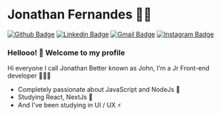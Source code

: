 # Jonathan Fernandes :man_technologist:

[![Github Badge](https://img.shields.io/badge/-Github-000?style=flat-square&logo=Github&logoColor=white&link=https://github.com/lucasgdb)](https://github.com/Jhow-fernandes)
[![Linkedin Badge](https://img.shields.io/badge/-LinkedIn-blue?style=flat-square&logo=Linkedin&logoColor=white&link=https://www.linkedin.com/in/jonathan-fernandes-102672178/)](https://www.linkedin.com/in/jonathan-fernandes-102672178/)
[![Gmail Badge](https://img.shields.io/badge/-Gmail-c14438?style=flat-square&logo=Gmail&logoColor=white&link=mailto:jcostafernandes.ti@gmail.com)](mailto:jcostafernandes.ti@gmail.com)
[![Instagram Badge](https://img.shields.io/badge/-Instagram-C13584?style=flat-square&labelColor=C13584&logo=instagram&logoColor=white&link=https://www.instagram.com/codepwr/)](https://www.instagram.com/jotcosta/)

### Hellooo! 👋 Welcome to my profile

Hi everyone I call Jonathan Better known as John, I'm a Jr Front-end developer 👨🏽‍💻 
- Completely passionate about JavaScript and NodeJs 💙 
 - Studying React, NextJs 🌱 
 - And I've been studying in UI / UX ⚡ 
